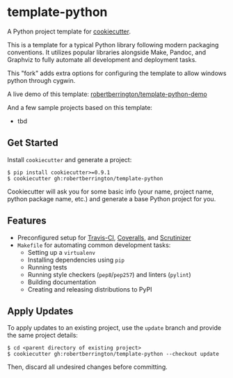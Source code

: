 # template-python

A Python project template for [cookiecutter][cookiecutter].

This is a template for a typical Python library following modern packaging conventions. It utilizes popular libraries alongside Make, Pandoc, and Graphviz to fully automate all development and deployment tasks.

This "fork" adds extra options for configuring the template to allow windows python through cygwin.

A live demo of this template: [robertberrington/template-python-demo](https://github.com/robertberrington/template-python-demo)

And a few sample projects based on this template:

* tbd

## Get Started

Install `cookiecutter` and generate a project:

    $ pip install cookiecutter>=0.9.1
    $ cookiecutter gh:robertberrington/template-python

Cookiecutter will ask you for some basic info (your name, project name, python package name, etc.) and generate a base Python project for you.

## Features

* Preconfigured setup for [Travis-CI][travis], [Coveralls][coveralls], and [Scrutinizer][scrutinizer]
* `Makefile` for automating common development tasks:
    - Setting up a `virtualenv`
    - Installing dependencies using `pip`
    - Running tests
    - Running style checkers (`pep8`/`pep257`) and linters (`pylint`)
    - Building documentation
    - Creating and releasing distributions to PyPI

[cookiecutter]: https://github.com/audreyr/cookiecutter
[travis]: https://travis-ci.org/
[coveralls]: https://coveralls.io/
[scrutinizer]: https://scrutinizer-ci.com/

## Apply Updates

To apply updates to an existing project, use the `update` branch and provide the same project details:
    
    $ cd <parent directory of existing project>
    $ cookiecutter gh:robertberrington/template-python --checkout update
    
Then, discard all undesired changes before committing.

